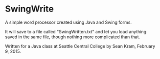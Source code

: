 # SwingWrite
A simple word processor created using Java and Swing forms.

It will save to a file called "SwingWritten.txt" and let you load anything saved in the 
same file, though nothing more complicated than that.

Written for a Java class at Seattle Central College by Sean Kram, 
February 9, 2015.
